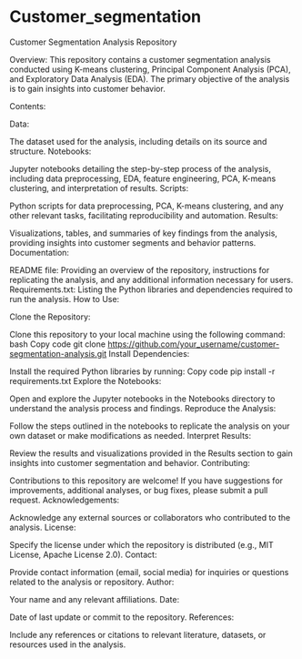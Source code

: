 # Customer_segmentation
Customer Segmentation Analysis Repository

Overview:
This repository contains a customer segmentation analysis conducted using K-means clustering, Principal Component Analysis (PCA), and Exploratory Data Analysis (EDA). The primary objective of the analysis is to gain insights into customer behavior.

Contents:

Data:

The dataset used for the analysis, including details on its source and structure.
Notebooks:

Jupyter notebooks detailing the step-by-step process of the analysis, including data preprocessing, EDA, feature engineering, PCA, K-means clustering, and interpretation of results.
Scripts:

Python scripts for data preprocessing, PCA, K-means clustering, and any other relevant tasks, facilitating reproducibility and automation.
Results:

Visualizations, tables, and summaries of key findings from the analysis, providing insights into customer segments and behavior patterns.
Documentation:

README file: Providing an overview of the repository, instructions for replicating the analysis, and any additional information necessary for users.
Requirements.txt: Listing the Python libraries and dependencies required to run the analysis.
How to Use:

Clone the Repository:

Clone this repository to your local machine using the following command:
bash
Copy code
git clone https://github.com/your_username/customer-segmentation-analysis.git
Install Dependencies:

Install the required Python libraries by running:
Copy code
pip install -r requirements.txt
Explore the Notebooks:

Open and explore the Jupyter notebooks in the Notebooks directory to understand the analysis process and findings.
Reproduce the Analysis:

Follow the steps outlined in the notebooks to replicate the analysis on your own dataset or make modifications as needed.
Interpret Results:

Review the results and visualizations provided in the Results section to gain insights into customer segmentation and behavior.
Contributing:

Contributions to this repository are welcome! If you have suggestions for improvements, additional analyses, or bug fixes, please submit a pull request.
Acknowledgements:

Acknowledge any external sources or collaborators who contributed to the analysis.
License:

Specify the license under which the repository is distributed (e.g., MIT License, Apache License 2.0).
Contact:

Provide contact information (email, social media) for inquiries or questions related to the analysis or repository.
Author:

Your name and any relevant affiliations.
Date:

Date of last update or commit to the repository.
References:

Include any references or citations to relevant literature, datasets, or resources used in the analysis.
